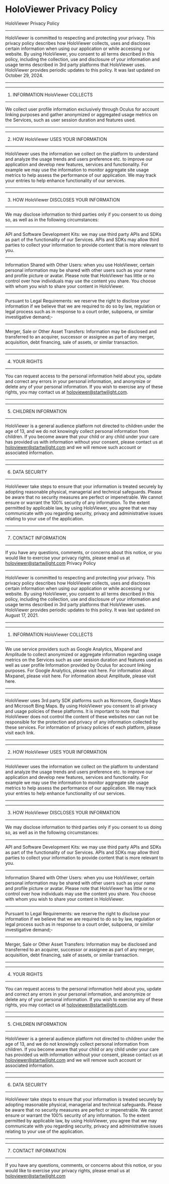 # HoloViewer Privacy Policy

HoloViewer Privacy Policy
 

---

HoloViewer is committed to respecting and protecting your privacy. This privacy policy describes how HoloViewer collects, uses and discloses certain information when using our application or while accessing our website. By using HoloViewer, you consent to all terms described in this policy, including the collection, use and disclosure of your information and usage terms described in 3rd party platforms that HoloViewer uses. HoloViewer provides periodic updates to this policy. It was last updated on October 29, 2024.

---

 

---

1. INFORMATION HoloViewer COLLECTS

---

We collect user profile information exclusively through Oculus for account linking purposes and gather anonymized or aggregated usage metrics on the Services, such as user session duration and features used. 

---



---

2. HOW HoloViewer USES YOUR INFORMATION 

---

HoloViewer uses the information we collect on the platform to understand and analyze the usage trends and users preference etc. to improve our application and develop new features, services and functionality. For example we may use the information to monitor aggregate site usage metrics to help assess the performance of our application. We may track your entries to help enhance functionality of our services.  

---

 

---

3. HOW HoloViewer DISCLOSES YOUR INFORMATION

---

We may disclose information to third parties only if you consent to us doing so, as well as in the following circumstances:

---

API and Software Development Kits: we may use third party APIs and SDKs as part of the functionality of our Services. APIs and SDKs may allow third parties to collect your information to provide content that is more relevant to you.

---

Information Shared with Other Users: when you use HoloViewer, certain personal information may be shared with other users such as your name and profile picture or avatar. Please note that HoloViewer has little or no control over how individuals may use the content you share. You choose with whom you wish to share your content in HoloViewer.

---

Pursuant to Legal Requirements: we reserve the right to disclose your information if we believe that we are required to do so by law, regulation or legal process such as in response to a court order, subpoena, or similar investigative demand;-

---

Merger, Sale or Other Asset Transfers: Information may be disclosed and transferred to an acquirer, successor or assignee as part of any merger, acquisition, debt financing, sale of assets, or similar transaction.

---

 

---

4. YOUR RIGHTS

---

You can request access to the personal information held about you, update and correct any errors in your personal information, and anonymize or delete any of your personal information. If you wish to exercise any of these rights, you may contact us at holoviewer@startwilight.com.

---

 

---

5. CHILDREN INFORMATION

---

HoloViewer is a general audience platform not directed to children under the age of 13, and we do not knowingly collect personal information from children. If you become aware that your child or any child under your care has provided us with information without your consent, please contact us at holoviewer@startwilight.com and we will remove such account or associated information.

---

 

---

6. DATA SECURITY

---

HoloViewer take steps to ensure that your information is treated securely by adopting reasonable physical, managerial and technical safeguards. Please be aware that no security measures are perfect or impenetrable. We cannot ensure or warrant the 100% security of any information. To the extent permitted by applicable law, by using HoloViewer, you agree that we may communicate with you regarding security, privacy and administrative issues relating to your use of the application. 

---

 

---

7. CONTACT INFORMATION 

---

If you have any questions, comments, or concerns about this notice, or you would like to exercise your privacy rights, please email us at holoviewer@startwilight.com Privacy Policy
 

---

HoloViewer is committed to respecting and protecting your privacy. This privacy policy describes how HoloViewer collects, uses and discloses certain information when using our application or while accessing our website. By using HoloViewer, you consent to all terms described in this policy, including the collection, use and disclosure of your information and usage terms described in 3rd party platforms that HoloViewer uses. HoloViewer provides periodic updates to this policy. It was last updated on August 17, 2021.

---

 

---

1. INFORMATION HoloViewer COLLECTS

---

We use service providers such as Google Analytics, Mixpanel and Amplitude to collect anonymized or aggregate information regarding usage metrics on the Services such as user session duration and features used as well as user profile Information provided by Oculus for account linking purposes. For Google Analytics, please visit here. For information about Mixpanel, please visit here. For information about Amplitude, please visit here.

---

 

---

HoloViewer uses 3rd party SDK platforms such as Normcore, Google Maps and Microsoft Bing Maps. By using HoloViewer you consent to all privacy and usage policies of these platforms. It is important to note that HoloViewer does not control the content of these websites nor can not be responsible for the protection and privacy of any information collected by these services. For information of privacy policies of each platform, please visit each link. 

---

 

---

2. HOW HoloViewer USES YOUR INFORMATION 

---

HoloViewer uses the information we collect on the platform to understand and analyze the usage trends and users preference etc. to improve our application and develop new features, services and functionality. For example we may use the information to monitor aggregate site usage metrics to help assess the performance of our application. We may track your entries to help enhance functionality of our services.  

---

 

---

3. HOW HoloViewer DISCLOSES YOUR INFORMATION

---

We may disclose information to third parties only if you consent to us doing so, as well as in the following circumstances:

---

API and Software Development Kits: we may use third party APIs and SDKs as part of the functionality of our Services. APIs and SDKs may allow third parties to collect your information to provide content that is more relevant to you.

---

Information Shared with Other Users: when you use HoloViewer, certain personal information may be shared with other users such as your name and profile picture or avatar. Please note that HoloViewer has little or no control over how individuals may use the content you share. You choose with whom you wish to share your content in HoloViewer.

---

Pursuant to Legal Requirements: we reserve the right to disclose your information if we believe that we are required to do so by law, regulation or legal process such as in response to a court order, subpoena, or similar investigative demand;-

---

Merger, Sale or Other Asset Transfers: Information may be disclosed and transferred to an acquirer, successor or assignee as part of any merger, acquisition, debt financing, sale of assets, or similar transaction.

---

 

---

4. YOUR RIGHTS

---

You can request access to the personal information held about you, update and correct any errors in your personal information, and anonymize or delete any of your personal information. If you wish to exercise any of these rights, you may contact us at holoviewer@startwilight.com.

---

 

---

5. CHILDREN INFORMATION

---

HoloViewer is a general audience platform not directed to children under the age of 13, and we do not knowingly collect personal information from children. If you become aware that your child or any child under your care has provided us with information without your consent, please contact us at holoviewer@startwilight.com and we will remove such account or associated information.

---

 

---

6. DATA SECURITY

---

HoloViewer take steps to ensure that your information is treated securely by adopting reasonable physical, managerial and technical safeguards. Please be aware that no security measures are perfect or impenetrable. We cannot ensure or warrant the 100% security of any information. To the extent permitted by applicable law, by using HoloViewer, you agree that we may communicate with you regarding security, privacy and administrative issues relating to your use of the application. 

---

 

---

7. CONTACT INFORMATION 

---

If you have any questions, comments, or concerns about this notice, or you would like to exercise your privacy rights, please email us at holoviewer@startwilight.com
